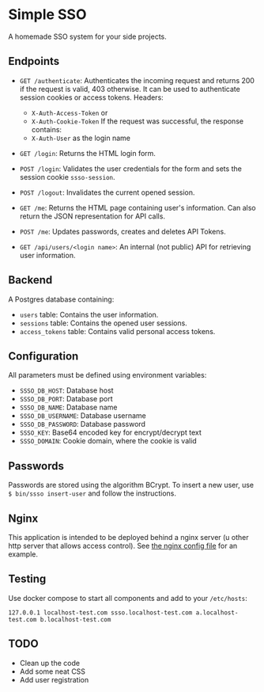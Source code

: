# Simple SSO

A homemade SSO system for your side projects.

## Endpoints

- `GET /authenticate`: Authenticates the incoming request and returns
200 if the request is valid, 403 otherwise. It can be used to authenticate
session cookies or access tokens. Headers:
    - `X-Auth-Access-Token` or
    - `X-Auth-Cookie-Token`
If the request was successful, the response contains:
    - `X-Auth-User` as the login name

- `GET /login`: Returns the HTML login form.
- `POST /login`: Validates the user credentials for the form and sets
the session cookie `ssso-session`.
- `POST /logout`: Invalidates the current opened session.
- `GET /me`: Returns the HTML page containing user's information. Can also
return the JSON representation for API calls.
- `POST /me`: Updates passwords, creates and deletes API Tokens.
- `GET /api/users/<login name>`: An internal (not public) API for retrieving
user information.

## Backend

A Postgres database containing:
- `users` table: Contains the user information.
- `sessions` table: Contains the opened user sessions.
- `access_tokens` table: Contains valid personal access tokens.

## Configuration

All parameters must be defined using environment variables:
- `SSSO_DB_HOST`: Database host
- `SSSO_DB_PORT`: Database port
- `SSSO_DB_NAME`: Database name
- `SSSO_DB_USERNAME`: Database username
- `SSSO_DB_PASSWORD`: Database password
- `SSSO_KEY`: Base64 encoded key for encrypt/decrypt text
- `SSSO_DOMAIN`: Cookie domain, where the cookie is valid

## Passwords

Passwords are stored using the algorithm BCrypt. To insert a new user,
use `$ bin/ssso insert-user` and follow the instructions.

## Nginx

This application is intended to be deployed behind a nginx server (u
other http server that allows access control). See [the nginx config file](/_nginx/nginx.conf)
for an example.

## Testing

Use docker compose to start all components and add to your `/etc/hosts`:
```
127.0.0.1 localhost-test.com ssso.localhost-test.com a.localhost-test.com b.localhost-test.com
```

## TODO

- Clean up the code
- Add some neat CSS
- Add user registration
